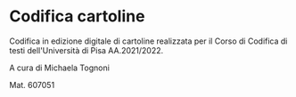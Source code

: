 # Codifica cartoline
Codifica in edizione digitale di cartoline realizzata per il Corso di Codifica di testi dell'Università di Pisa AA.2021/2022.

A cura di Michaela Tognoni 

Mat. 607051


